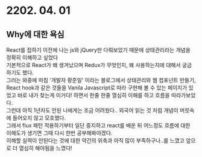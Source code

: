 # 2202. 04. 01 
## Why에 대한 욕심
React를 접하기 이전에 나는 js와 jQuery만 다뤄보았기 때문에 상태관리라는 개념을 정확히 이해하고 싶었다<br>
기본적으로 React가 왜 생겨났으며 Redux가 무엇인지, 왜 사용하는지에 대해서 궁금하기도 했다.<br>
그러는 와중에 마침 '개발자 황준일' 이라는 블로그에서 상태관리와 웹 컴포넌트 만들기, React hook과 같은 것들을 Vanila Javascript로 따라 구현해 볼 수 있는 페이지가 있었고 바로 내가 찾는게 이거다! 하면서 한줄 한줄 열심히 이해를 하고 흐름을 따라가보았다. <br>
그런데 아직 1년차도 안된 나에게는 조금 어려웠다.. 외국어 읽는 것 처럼 개념이 머릿속에 들어오지 않고 모호했다.<br>
그래서 flux 패턴 적용하기부터 일단 중지하고 react를 배운 뒤 어느정도 흐름에 대한 이해도가 생기면 그때 다시 한번 공부해봐야겠다.<br>
이해할 실력이 안된다는 것에 대한 약간의 위축과 아직 많이 부족하구나..를 느꼈고 앞으로 더 열심히 해야됨을 느꼈다!


